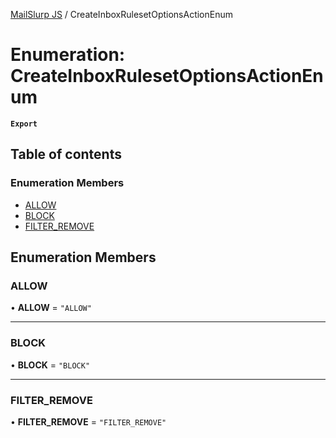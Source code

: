 [MailSlurp JS](../README.md) / CreateInboxRulesetOptionsActionEnum

# Enumeration: CreateInboxRulesetOptionsActionEnum

**`Export`**

## Table of contents

### Enumeration Members

- [ALLOW](CreateInboxRulesetOptionsActionEnum.md#allow)
- [BLOCK](CreateInboxRulesetOptionsActionEnum.md#block)
- [FILTER\_REMOVE](CreateInboxRulesetOptionsActionEnum.md#filter_remove)

## Enumeration Members

### ALLOW

• **ALLOW** = ``"ALLOW"``

___

### BLOCK

• **BLOCK** = ``"BLOCK"``

___

### FILTER\_REMOVE

• **FILTER\_REMOVE** = ``"FILTER_REMOVE"``
